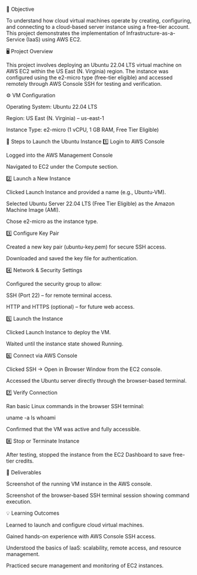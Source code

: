 🎯 Objective

To understand how cloud virtual machines operate by creating, configuring, and connecting to a cloud-based server instance using a free-tier account.
This project demonstrates the implementation of Infrastructure-as-a-Service (IaaS) using AWS EC2.

🖥️ Project Overview

This project involves deploying an Ubuntu 22.04 LTS virtual machine on AWS EC2 within the US East (N. Virginia) region.
The instance was configured using the e2-micro type (free-tier eligible) and accessed remotely through AWS Console SSH for testing and verification.

⚙️ VM Configuration

Operating System: Ubuntu 22.04 LTS

Region: US East (N. Virginia) – us-east-1

Instance Type: e2-micro (1 vCPU, 1 GB RAM, Free Tier Eligible)

🧭 Steps to Launch the Ubuntu Instance
1️⃣ Login to AWS Console

Logged into the AWS Management Console

Navigated to EC2 under the Compute section.

2️⃣ Launch a New Instance

Clicked Launch Instance and provided a name (e.g., Ubuntu-VM).

Selected Ubuntu Server 22.04 LTS (Free Tier Eligible) as the Amazon Machine Image (AMI).

Chose e2-micro as the instance type.

3️⃣ Configure Key Pair

Created a new key pair (ubuntu-key.pem) for secure SSH access.

Downloaded and saved the key file for authentication.

4️⃣ Network & Security Settings

Configured the security group to allow:

SSH (Port 22) – for remote terminal access.

HTTP and HTTPS (optional) – for future web access.

5️⃣ Launch the Instance

Clicked Launch Instance to deploy the VM.

Waited until the instance state showed Running.

6️⃣ Connect via AWS Console

Clicked SSH → Open in Browser Window from the EC2 console.

Accessed the Ubuntu server directly through the browser-based terminal.

7️⃣ Verify Connection

Ran basic Linux commands in the browser SSH terminal:

uname -a
ls
whoami


Confirmed that the VM was active and fully accessible.

8️⃣ Stop or Terminate Instance

After testing, stopped the instance from the EC2 Dashboard to save free-tier credits.

📸 Deliverables

Screenshot of the running VM instance in the AWS console.

Screenshot of the browser-based SSH terminal session showing command execution.

💡 Learning Outcomes

Learned to launch and configure cloud virtual machines.

Gained hands-on experience with AWS Console SSH access.

Understood the basics of IaaS: scalability, remote access, and resource management.

Practiced secure management and monitoring of EC2 instances.
